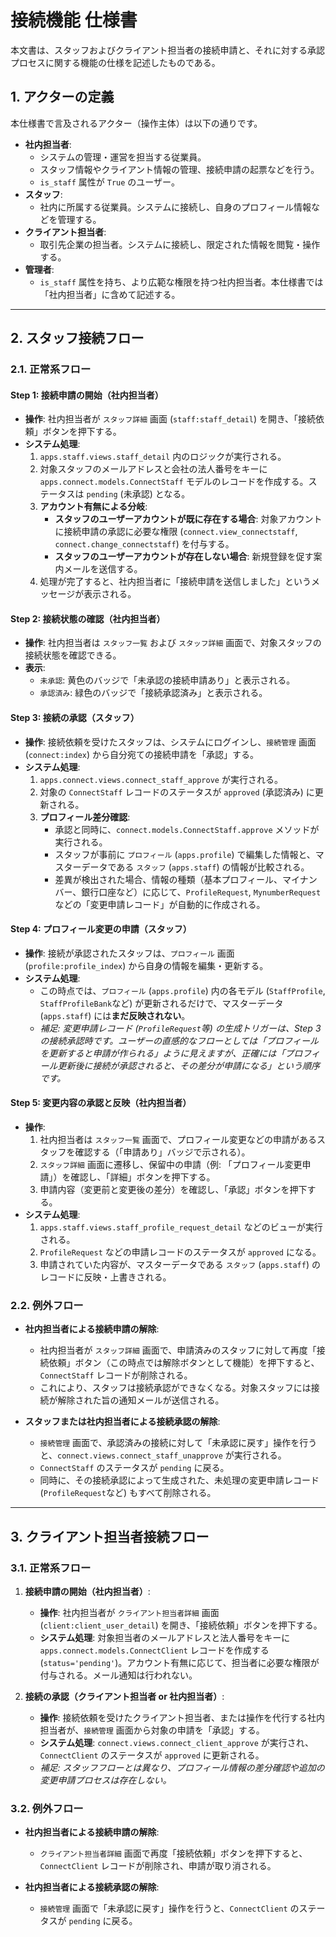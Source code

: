 # 接続機能 仕様書

本文書は、スタッフおよびクライアント担当者の接続申請と、それに対する承認プロセスに関する機能の仕様を記述したものである。

## 1. アクターの定義

本仕様書で言及されるアクター（操作主体）は以下の通りです。

-   **社内担当者**:
    -   システムの管理・運営を担当する従業員。
    -   スタッフ情報やクライアント情報の管理、接続申請の起票などを行う。
    -   `is_staff` 属性が `True` のユーザー。
-   **スタッフ**:
    -   社内に所属する従業員。システムに接続し、自身のプロフィール情報などを管理する。
-   **クライアント担当者**:
    -   取引先企業の担当者。システムに接続し、限定された情報を閲覧・操作する。
-   **管理者**:
    -   `is_staff` 属性を持ち、より広範な権限を持つ社内担当者。本仕様書では「社内担当者」に含めて記述する。

---

## 2. スタッフ接続フロー

### 2.1. 正常系フロー

#### Step 1: 接続申請の開始（社内担当者）

-   **操作**: 社内担当者が `スタッフ詳細` 画面 (`staff:staff_detail`) を開き、「接続依頼」ボタンを押下する。
-   **システム処理**:
    1.  `apps.staff.views.staff_detail` 内のロジックが実行される。
    2.  対象スタッフのメールアドレスと会社の法人番号をキーに `apps.connect.models.ConnectStaff` モデルのレコードを作成する。ステータスは `pending` (未承認) となる。
    3.  **アカウント有無による分岐**:
        -   **スタッフのユーザーアカウントが既に存在する場合**: 対象アカウントに接続申請の承認に必要な権限 (`connect.view_connectstaff`, `connect.change_connectstaff`) を付与する。
        -   **スタッフのユーザーアカウントが存在しない場合**: 新規登録を促す案内メールを送信する。
    4.  処理が完了すると、社内担当者に「接続申請を送信しました」というメッセージが表示される。

#### Step 2: 接続状態の確認（社内担当者）

-   **操作**: 社内担当者は `スタッフ一覧` および `スタッフ詳細` 画面で、対象スタッフの接続状態を確認できる。
-   **表示**:
    -   `未承認`: 黄色のバッジで「未承認の接続申請あり」と表示される。
    -   `承認済み`: 緑色のバッジで「接続承認済み」と表示される。

#### Step 3: 接続の承認（スタッフ）

-   **操作**: 接続依頼を受けたスタッフは、システムにログインし、`接続管理` 画面 (`connect:index`) から自分宛ての接続申請を「承認」する。
-   **システム処理**:
    1.  `apps.connect.views.connect_staff_approve` が実行される。
    2.  対象の `ConnectStaff` レコードのステータスが `approved` (承認済み) に更新される。
    3.  **プロフィール差分確認**:
        -   承認と同時に、`connect.models.ConnectStaff.approve` メソッドが実行される。
        -   スタッフが事前に `プロフィール` (`apps.profile`) で編集した情報と、マスターデータである `スタッフ` (`apps.staff`) の情報が比較される。
        -   差異が検出された場合、情報の種類（基本プロフィール、マイナンバー、銀行口座など）に応じて、`ProfileRequest`, `MynumberRequest` などの「変更申請レコード」が自動的に作成される。

#### Step 4: プロフィール変更の申請（スタッフ）

-   **操作**: 接続が承認されたスタッフは、`プロフィール` 画面 (`profile:profile_index`) から自身の情報を編集・更新する。
-   **システム処理**:
    -   この時点では、`プロフィール` (`apps.profile`) 内の各モデル (`StaffProfile`, `StaffProfileBank`など) が更新されるだけで、マスターデータ (`apps.staff`) には**まだ反映されない**。
    -   *補足: 変更申請レコード (`ProfileRequest`等) の生成トリガーは、Step 3 の接続承認時です。ユーザーの直感的なフローとしては「プロフィールを更新すると申請が作られる」ように見えますが、正確には「プロフィール更新後に接続が承認されると、その差分が申請になる」という順序です。*

#### Step 5: 変更内容の承認と反映（社内担当者）

-   **操作**:
    1.  社内担当者は `スタッフ一覧` 画面で、プロフィール変更などの申請があるスタッフを確認する（「申請あり」バッジで示される）。
    2.  `スタッフ詳細` 画面に遷移し、保留中の申請（例: 「プロフィール変更申請」）を確認し、「詳細」ボタンを押下する。
    3.  申請内容（変更前と変更後の差分）を確認し、「承認」ボタンを押下する。
-   **システム処理**:
    1.  `apps.staff.views.staff_profile_request_detail` などのビューが実行される。
    2.  `ProfileRequest` などの申請レコードのステータスが `approved` になる。
    3.  申請されていた内容が、マスターデータである `スタッフ` (`apps.staff`) のレコードに反映・上書きされる。

### 2.2. 例外フロー

-   **社内担当者による接続申請の解除**:
    -   社内担当者が `スタッフ詳細` 画面で、申請済みのスタッフに対して再度「接続依頼」ボタン（この時点では解除ボタンとして機能）を押下すると、`ConnectStaff` レコードが削除される。
    -   これにより、スタッフは接続承認ができなくなる。対象スタッフには接続が解除された旨の通知メールが送信される。

-   **スタッフまたは社内担当者による接続承認の解除**:
    -   `接続管理` 画面で、承認済みの接続に対して「未承認に戻す」操作を行うと、`connect.views.connect_staff_unapprove` が実行される。
    -   `ConnectStaff` のステータスが `pending` に戻る。
    -   同時に、その接続承認によって生成された、未処理の変更申請レコード (`ProfileRequest`など) もすべて削除される。

---

## 3. クライアント担当者接続フロー

### 3.1. 正常系フロー

1.  **接続申請の開始（社内担当者）**:
    -   **操作**: 社内担当者が `クライアント担当者詳細` 画面 (`client:client_user_detail`) を開き、「接続依頼」ボタンを押下する。
    -   **システム処理**: 対象担当者のメールアドレスと法人番号をキーに `apps.connect.models.ConnectClient` レコードを作成する (`status='pending'`)。アカウント有無に応じて、担当者に必要な権限が付与される。メール通知は行われない。

2.  **接続の承認（クライアント担当者 or 社内担当者）**:
    -   **操作**: 接続依頼を受けたクライアント担当者、または操作を代行する社内担当者が、`接続管理` 画面から対象の申請を「承認」する。
    -   **システム処理**: `connect.views.connect_client_approve` が実行され、`ConnectClient` のステータスが `approved` に更新される。
    -   *補足: スタッフフローとは異なり、プロフィール情報の差分確認や追加の変更申請プロセスは存在しない。*

### 3.2. 例外フロー

-   **社内担当者による接続申請の解除**:
    -   `クライアント担当者詳細` 画面で再度「接続依頼」ボタンを押下すると、`ConnectClient` レコードが削除され、申請が取り消される。

-   **社内担当者による接続承認の解除**:
    -   `接続管理` 画面で「未承認に戻す」操作を行うと、`ConnectClient` のステータスが `pending` に戻る。
